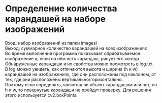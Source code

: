 # Определение количества карандашей на наборе изображений
Вход: набор изображений из папки images/  
Выход: суммарное количество карандашей на всех изображениях  
Во время выполнения программа показывает обрабатываемое изображение и, если на нём есть карандаш, рисует его контур  
Обнаруженные карандаши и их свойства можно посмотреть в log.txt  
В log можно увидеть, как отличаются высота и ширина (h и w) карандашей на изображениях, где они расположены под наклоном, от тех, где они расположены вертикально/горизонтально.  
Поэтому если определять, является ли объект карандашом или нет, по h и w, то повернутые карандаши не пройдут проверку. Для решения этого используется cv2.boxPoints. 
